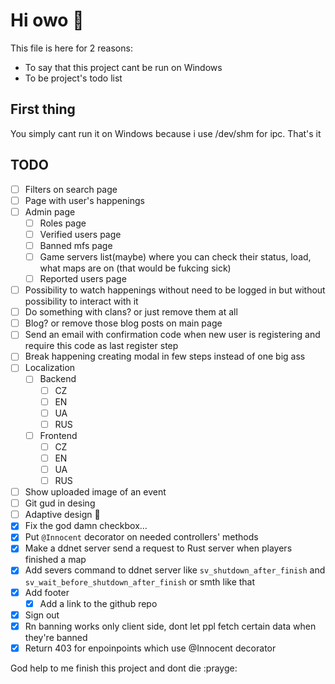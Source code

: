 # Hi owo 👋

This file is here for 2 reasons:
- To say that this project cant be run on Windows
- To be project's todo list

## First thing
You simply cant run it on Windows because i use /dev/shm for ipc. That's it

## TODO
- [ ] Filters on search page
- [ ] Page with user's happenings
- [ ] Admin page
    - [ ] Roles page
    - [ ] Verified users page
    - [ ] Banned mfs page
    - [ ] Game servers list(maybe) where you can check their status, load, what maps are on (that would be fukcing sick)
    - [ ] Reported users page
- [ ] Possibility to watch happenings without need to be logged in but without possibility to interact with it
- [ ] Do something with clans? or just remove them at all
- [ ] Blog? or remove those blog posts on main page
- [ ] Send an email with confirmation code when new user is registering and require this code as last register step
- [ ] Break happening creating modal in few steps instead of one big ass
- [ ] Localization
    - [ ] Backend
        - [ ] CZ
        - [ ] EN
        - [ ] UA
        - [ ] RUS
    - [ ] Frontend
        - [ ] CZ
        - [ ] EN
        - [ ] UA
        - [ ] RUS
- [ ] Show uploaded image of an event
- [ ] Git gud in desing
- [ ] Adaptive design 🤮
- [x] Fix the god damn checkbox...
- [x] Put `@Innocent` decorator on needed controllers' methods
- [x] Make a ddnet server send a request to Rust server when players finished a map
- [x] Add severs command to ddnet server like `sv_shutdown_after_finish` and `sv_wait_before_shutdown_after_finish` or smth like that
- [x] Add footer
    - [x] Add a link to the github repo
- [x] Sign out
- [x] Rn banning works only client side, dont let ppl fetch certain data when they're banned
- [x] Return 403 for enpoinpoints which use @Innocent decorator

God help to me finish this project and dont die :prayge:
